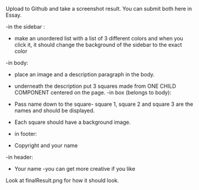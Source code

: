 <!-- A-React-Intro
Create a react app-->
Upload to Github and take a screenshot result. You can submit both here in Essay. 

<!-- -Use create-react-app and make a app called intro-react-app
-Create 5 more components: header, sidebar, body, footer, box 
-All components should be a different background color -->
-in the sidebar :
* make an unordered list with a list of 3 different colors and when you click it, it should change the background of the sidebar to the exact color
  
-in body:
* place an image and a description paragraph in the body.


* underneath the description put 3 squares made from ONE CHILD COMPONENT centered on the page.
-in box (belongs to body):
* Pass name down to the square- square 1, square 2 and square 3 are the names and should be displayed.
* Each square should have a background image.


- in footer:
* Copyright and your name

-in header:
* Your name
-you can get more creative if you like

Look at finalResult.png for how it should look.